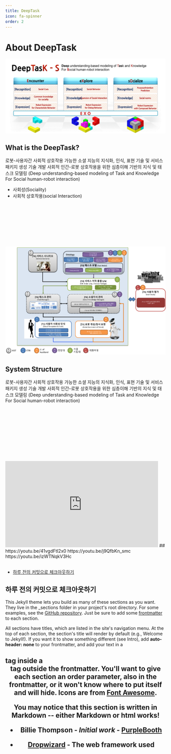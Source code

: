 ```yaml
---
title: DeepTask
icon: fa-spinner
order: 2
---
```


# About DeepTask


<p>
<div class=pull-right>
<img src="../assets/images/project/deeptask/plan.png" width="600" alt="plan.png "border="0">
</div>
</p>

## What is the DeepTask?
로봇-사용자간 사회적 상호작용 가능한 소셜 지능의 지식화, 인식, 표현 기술 및 서비스 패키지 생성 기술 개발
사회적 인간-로봇 상호작용을 위한 심층이해 기반의 지식 및 태스크 모델링
(Deep understanding-based modeling of Task and Knowledge For Social human-robot interaction)
* 사회성(Sociality)
* 사회적 상호작용(social Interaction)
<br><br><br><br><br><br><br><br><br>

<p>
<div class=pull-right>
<img src="../assets/images/project/deeptask/system_overview.png" width="600" alt="system_overview.png "border="0">
</div>
</p>

## System Structure
로봇-사용자간 사회적 상호작용 가능한 소셜 지능의 지식화, 인식, 표현 기술 및 서비스 패키지 생성 기술 개발
사회적 인간-로봇 상호작용을 위한 심층이해 기반의 지식 및 태스크 모델링
(Deep understanding-based modeling of Task and Knowledge For Social human-robot interaction)

<br><br><br><br><br><br><br><br><br>

<html>
<head></head>
<body>
<iframe width="480" height="270" src="https://www.youtube.com/embed/izWTNqkV3Hc" frameborder="0" allow="autoplay; encrypted-media" allowfullscreen></iframe>
</body>
</html>
##
https://youtu.be/41vgdFtI2x0
https://youtu.be/j9QfbKn_smc
https://youtu.be/izWTNqkV3Hc

##

* [하루 전의 커밋으로 체크아웃하기](#하루-전의-커밋으로-체크아웃하기)

## 하루 전의 커밋으로 체크아웃하기


This Jekyll theme lets you build as many of these sections as you want. They live in the _sections folder in your project's root directory. For some examples, see the [GitHub repository](https://github.com/chrisbobbe/jekyll-theme-prologue). Just be sure to add some [frontmatter](https://jekyllrb.com/docs/frontmatter/) to each section.

All sections have titles, which are listed in the site's navigation menu. At the top of each section, the section's title will render by default (e.g., Welcome to Jekyll!). If you want it to show something different (see Intro), add **auto-header: none** to your frontmatter, and add your text in a <h2> tag inside a <header> tag outside the frontmatter. You'll want to give each section an **order** parameter, also in the frontmatter, or it won't know where to put itself and will hide. Icons are from [Font Awesome](http://fontawesome.io/icons/).

You may notice that this section is written in Markdown -- either Markdown or html works!

* **Billie Thompson** - *Initial work* - [PurpleBooth](https://github.com/PurpleBooth)

* [Dropwizard](http://www.dropwizard.io/1.0.2/docs/) - The web framework used
